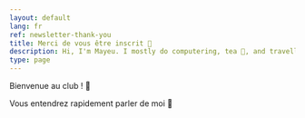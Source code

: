 ```yaml
---
layout: default
lang: fr
ref: newsletter-thank-you
title: Merci de vous être inscrit 🎉
description: Hi, I'm Mayeu. I mostly do computering, tea 🍵, and travelling
type: page
---
```


Bienvenue au club ! 🎉

Vous entendrez rapidement parler de moi 👋
